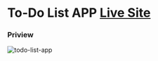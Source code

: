 # To-Do List APP [Live Site](https://todo-list-app-by-rakibul-wdp.netlify.app)
### Priview
![todo-list-app](https://user-images.githubusercontent.com/85154840/230237837-8cadcb18-443f-4863-9919-4ad8ff29d864.png)
